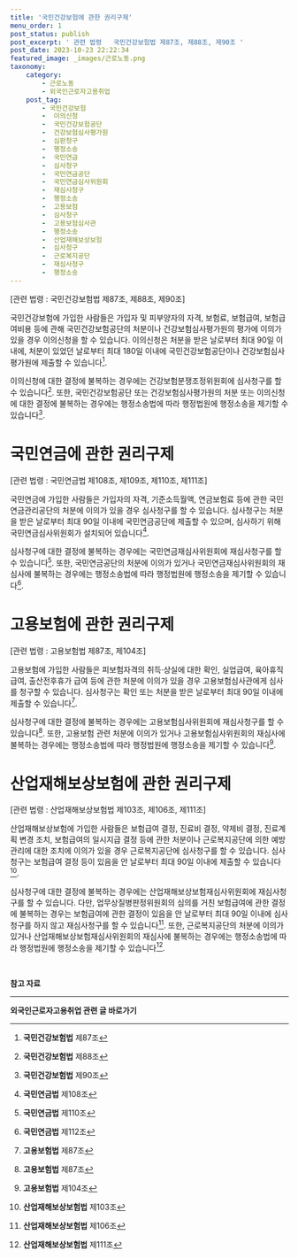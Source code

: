 ```yaml
---
title: '국민건강보험에 관한 권리구제'
menu_order: 1
post_status: publish
post_excerpt: ' 관련 법령   국민건강보험법 제87조, 제88조, 제90조 '
post_date: 2023-10-23 22:22:34
featured_image: _images/근로노동.png
taxonomy:
    category:
        - 근로노동
        - 외국인근로자고용취업
    post_tag:
        - 국민건강보험
        -  이의신청
        -  국민건강보험공단
        -  건강보험심사평가원
        -  심판청구
        -  행정소송
        -  국민연금
        -  심사청구
        -  국민연금공단
        -  국민연금심사위원회
        -  재심사청구
        -  행정소송
        -  고용보험
        -  심사청구
        -  고용보험심사관
        -  행정소송
        -  산업재해보상보험
        -  심사청구
        -  근로복지공단
        -  재심사청구
        -  행정소송
---
```



[관련 법령 : 국민건강보험법 제87조, 제88조, 제90조]

국민건강보험에 가입한 사람들은 가입자 및 피부양자의 자격, 보험료, 보험급여, 보험급여비용 등에 관해 국민건강보험공단의 처분이나 건강보험심사평가원의 평가에 이의가 있을 경우 이의신청을 할 수 있습니다. 이의신청은 처분을 받은 날로부터 최대 90일 이내에, 처분이 있었던 날로부터 최대 180일 이내에 국민건강보험공단이나 건강보험심사평가원에 제출할 수 있습니다[^1].

이의신청에 대한 결정에 불복하는 경우에는 건강보험분쟁조정위원회에 심사청구를 할 수 있습니다[^2]. 또한, 국민건강보험공단 또는 건강보험심사평가원의 처분 또는 이의신청에 대한 결정에 불복하는 경우에는 행정소송법에 따라 행정법원에 행정소송을 제기할 수 있습니다[^3].

# 국민연금에 관한 권리구제

[관련 법령 : 국민연금법 제108조, 제109조, 제110조, 제111조]

국민연금에 가입한 사람들은 가입자의 자격, 기준소득월액, 연금보험료 등에 관한 국민연금관리공단의 처분에 이의가 있을 경우 심사청구를 할 수 있습니다. 심사청구는 처분을 받은 날로부터 최대 90일 이내에 국민연금공단에 제출할 수 있으며, 심사하기 위해 국민연금심사위원회가 설치되어 있습니다[^4].

심사청구에 대한 결정에 불복하는 경우에는 국민연금재심사위원회에 재심사청구를 할 수 있습니다[^5]. 또한, 국민연금공단의 처분에 이의가 있거나 국민연금재심사위원회의 재심사에 불복하는 경우에는 행정소송법에 따라 행정법원에 행정소송을 제기할 수 있습니다[^6].

# 고용보험에 관한 권리구제

[관련 법령 : 고용보험법 제87조, 제104조]

고용보험에 가입한 사람들은 피보험자격의 취득·상실에 대한 확인, 실업급여, 육아휴직 급여, 출산전후휴가 급여 등에 관한 처분에 이의가 있을 경우 고용보험심사관에게 심사를 청구할 수 있습니다. 심사청구는 확인 또는 처분을 받은 날로부터 최대 90일 이내에 제출할 수 있습니다[^7].

심사청구에 대한 결정에 불복하는 경우에는 고용보험심사위원회에 재심사청구를 할 수 있습니다[^8]. 또한, 고용보험 관련 처분에 이의가 있거나 고용보험심사위원회의 재심사에 불복하는 경우에는 행정소송법에 따라 행정법원에 행정소송을 제기할 수 있습니다[^9].

# 산업재해보상보험에 관한 권리구제

[관련 법령 : 산업재해보상보험법 제103조, 제106조, 제111조]

산업재해보상보험에 가입한 사람들은 보험급여 결정, 진료비 결정, 약제비 결정, 진료계획 변경 조치, 보험급여의 일시지급 결정 등에 관한 처분이나 근로복지공단에 의한 예방관리에 대한 조치에 이의가 있을 경우 근로복지공단에 심사청구를 할 수 있습니다. 심사청구는 보험급여 결정 등이 있음을 안 날로부터 최대 90일 이내에 제출할 수 있습니다[^10].

심사청구에 대한 결정에 불복하는 경우에는 산업재해보상보험재심사위원회에 재심사청구를 할 수 있습니다. 다만, 업무상질병판정위원회의 심의를 거친 보험급여에 관한 결정에 불복하는 경우는 보험급여에 관한 결정이 있음을 안 날로부터 최대 90일 이내에 심사청구를 하지 않고 재심사청구를 할 수 있습니다[^11]. 또한, 근로복지공단의 처분에 이의가 있거나 산업재해보상보험재심사위원회의 재심사에 불복하는 경우에는 행정소송법에 따라 행정법원에 행정소송을 제기할 수 있습니다[^12].

<br>

**참고 자료**

[^1]: **국민건강보험법** 제87조
[^2]: **국민건강보험법** 제88조
[^3]: **국민건강보험법** 제90조
[^4]: **국민연금법** 제108조
[^5]: **국민연금법** 제110조
[^6]: **국민연금법** 제112조
[^7]: **고용보험법** 제87조
[^8]: **고용보험법** 제87조
[^9]: **고용보험법** 제104조
[^10]: **산업재해보상보험법** 제103조
[^11]: **산업재해보상보험법** 제106조
[^12]: **산업재해보상보험법** 제111조
<!-- wp:separator -->
<hr class="wp-block-separator has-alpha-channel-opacity"/>
<!-- /wp:separator -->

<!-- wp:group {"backgroundColor":"base","layout":{"type":"constrained"}} -->
<div class="wp-block-group has-base-background-color has-background"><!-- wp:paragraph {"align":"center","fontSize":"medium"} -->
<p class="has-text-align-center has-large-font-size"><strong>외국인근로자고용취업 관련 글 바로가기</strong></p>
<!-- /wp:paragraph -->


<!-- wp:latest-posts
{"categories":[{"id":10884,"count":19,"description":"","link":"https://uknowlaw.com/category/%ec%99%b8%ea%b5%ad%ec%9d%b8%ea%b7%bc%eb%a1%9c%ec%9e%90%ea%b3%a0%ec%9a%a9%ec%b7%a8%ec%97%85/","name":"외국인근로자고용취업","slug":"외국인근로자고용취업","taxonomy":"category","parent":0,"meta":[],"_links":{"self":[{"href":"https://uknowlaw.com/wp-json/wp/v2/categories/10884"}],"collection":[{"href":"https://uknowlaw.com/wp-json/wp/v2/categories"}],"about":[{"href":"https://uknowlaw.com/wp-json/wp/v2/taxonomies/category"}],"wp:post_type":[{"href":"https://uknowlaw.com/wp-json/wp/v2/posts?categories=10884"}],"curies":[{"name":"wp","href":"https://api.w.org/{rel}","templated":true}]}}]} /--></div>
<!-- /wp:group -->